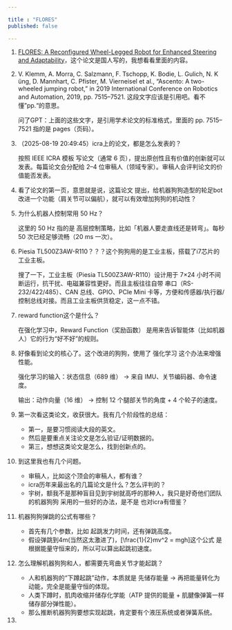 ```yaml
---

title : "FLORES"
published: false

---
```


1. [ FLORES: A Reconfigured Wheel-Legged Robot
 for Enhanced Steering and Adaptability](https://arxiv.org/pdf/2507.22345)，这个论文是国人写的，我想看看里面的内容。
2. V. Klemm, A. Morra, C. Salzmann, F. Tschopp, K. Bodie, L. Gulich, N. K ̈ung, D. Mannhart, C. Pfister, M. Vierneisel et al., “Ascento: A two-wheeled jumping robot,” in 2019 International Conference on Robotics and Automation, 2019, pp. 7515–7521. 这段文字应该是引用吧。看不懂”pp.“的意思。

    问了GPT：上面的这些文字，是引用学术论文的标准格式，里面的 pp. 7515–7521 指的是 pages（页码）。
3. （2025-08-19 20:49:45）icra上的论文，都是怎么发表的？

    按照 IEEE ICRA 模板 写论文（通常 6 页），提出原创性且有价值的创新就可以发表。每篇论文会分配给 2–4 位审稿人（领域专家）。审稿人会评判论文的价值能否发表。
4. 看了论文的第一页，意思就是说，这篇论文 提出，给机器狗狗造型的轮足bot改进一个功能（肩关节可以偏航），就可以有效增加狗狗的机动性？
5. 为什么机器人控制常用 50 Hz？

    这里的 50 Hz 指的是 高层控制策略，比如「机器人要走直线还是转弯」。每秒 50 次已经足够流畅（20 ms 一次）。
6. Piesia TL500Z3AW-R110？？？这个狗狗用的是工业主板，搭载了i7芯片的工业主板。

    搜了一下，工业主板（Piesia TL500Z3AW-R110）设计用于 7×24 小时不间断运行，抗干扰、电磁兼容性更好。而且主板往往自带 串口（RS-232/422/485）、CAN 总线、GPIO、PCIe Mini 卡等，方便和传感器/执行器/控制总线对接。而且工业主板供货稳定，这一点不错。
7. reward function这个是什么？

    在强化学习中，Reward Function（奖励函数） 是用来告诉智能体（比如机器人）它的行为“好不好”的规则。
8. 好像看到论文的核心了。这个改进的狗狗，使用了 强化学习 这个办法来增强性能。
    
    强化学习的输入：状态信息（689 维） → 来自 IMU、关节编码器、命令速度。

    输出：动作向量（16 维） → 控制 12 个腿部关节的角度 + 4 个轮子的速度。
9. 第一次看这类论文，收获很大。我有几个阶段性的总结：

    - 第一，是要习惯阅读大段的英文。
    - 然后是要重点关注论文是怎么验证/证明数据的。
    - 第三，想想这类论文是怎么，找到创新点的。
10. 到这里我也有几个问题。

    - 审稿人，比如这个顶会的审稿人，都有谁？
    - icra历年来最出名的几篇论文是什么？怎么评判的？
    - 宇树，额我不是那种盲目见到宇树就高呼的那种人，我只是好奇他们团队的机器狗狗 采用的一些好的办法，是不是 也对icra有借鉴？
11. 机器狗狗弹跳的公式有哪些？

    - 首先有几个参数，比如 起跳发力时间，还有弹跳高度。
    - 假设弹跳到4m(当然这太激进了)，\[\frac{1}{2}mv^2 = mgh\]这个公式
    是根据能量守恒来的，所以可以算出起跳初速度。
12. 怎么理解机器狗狗和人，都需要先弯曲关节才能起跳？

    - 人和机器狗的“下蹲起跳”动作，本质就是 先储存能量 → 再把能量转化为动能，完全是能量守恒的体现。
    - 人类下蹲时，肌肉收缩并储存化学能（ATP 提供的能量 + 肌腱像弹簧一样储存部分弹性能）。
    - 那么推断机器狗狗要想实现起跳，肯定要有个液压系统或者弹簧系统。
13. 

